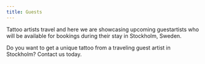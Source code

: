 ```yaml
---
title: Guests
---
```

Tattoo artists travel and here we are showcasing upcoming guestartists who will be available for bookings during their stay in Stockholm, Sweden.

Do you want to get a unique tattoo from a traveling guest artist in Stockholm? Contact us today.